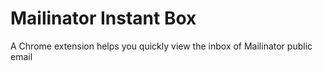 # Mailinator Instant Box
A Chrome extension helps you quickly view the inbox of Mailinator public email
